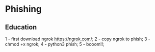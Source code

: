 # Phishing

Education
---------

1 - first download ngrok https://ngrok.com/;
2 - copy ngrok to phish;
3 - chmod +x ngrok;
4 - python3 phish;
5 - booom!!;
